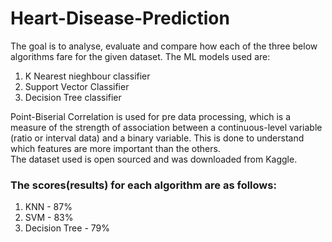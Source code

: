 # Heart-Disease-Prediction
The goal is to analyse, evaluate and compare how each of the three below algorithms fare for the given dataset. The ML models used are:  
1) K Nearest nieghbour classifier
2) Support Vector Classifier
3) Decision Tree classifier  

Point-Biserial Correlation is used for pre data processing, which is a measure of the strength of association between a continuous-level variable (ratio or interval data) and a binary variable. This is done to understand which features are more important than the others.    
The dataset used is open sourced and was downloaded from Kaggle. 

### The scores(results) for each algorithm are as follows:
1) KNN - 87%
2) SVM - 83%
3) Decision Tree - 79%
